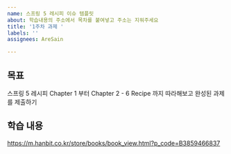 ```yaml
---
name: 스프링 5 레시피 이슈 템플릿
about: 학습내용의 주소에서 목차를 붙여넣고 주소는 지워주세요
title: '1주차 과제 '
labels: ''
assignees: AreSain

---
```


## 목표

스프링 5 레시피 Chapter 1 부터 Chapter 2 - 6 Recipe 까지 따라해보고 완성된 과제를 제출하기

## 학습 내용

https://m.hanbit.co.kr/store/books/book_view.html?p_code=B3859466837
